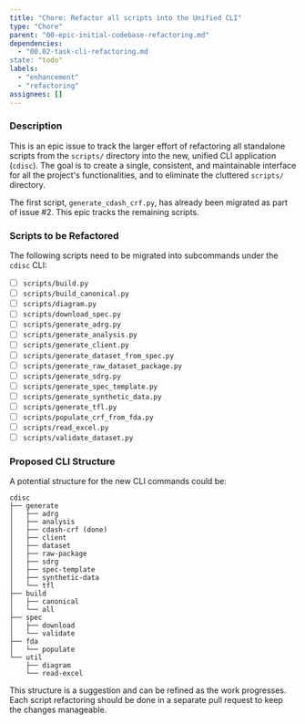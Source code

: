 ```yaml
---
title: "Chore: Refactor all scripts into the Unified CLI"
type: "Chore"
parent: "00-epic-initial-codebase-refactoring.md"
dependencies:
  - "00.02-task-cli-refactoring.md
state: "todo"
labels:
  - "enhancement"
  - "refactoring"
assignees: []
---
```


### Description

This is an epic issue to track the larger effort of refactoring all standalone scripts from the `scripts/` directory into the new, unified CLI application (`cdisc`). The goal is to create a single, consistent, and maintainable interface for all the project's functionalities, and to eliminate the cluttered `scripts/` directory.

The first script, `generate_cdash_crf.py`, has already been migrated as part of issue #2. This epic tracks the remaining scripts.

### Scripts to be Refactored

The following scripts need to be migrated into subcommands under the `cdisc` CLI:

-   [ ] `scripts/build.py`
-   [ ] `scripts/build_canonical.py`
-   [ ] `scripts/diagram.py`
-   [ ] `scripts/download_spec.py`
-   [ ] `scripts/generate_adrg.py`
-   [ ] `scripts/generate_analysis.py`
-   [ ] `scripts/generate_client.py`
-   [ ] `scripts/generate_dataset_from_spec.py`
-   [ ] `scripts/generate_raw_dataset_package.py`
-   [ ] `scripts/generate_sdrg.py`
-   [ ] `scripts/generate_spec_template.py`
-   [ ] `scripts/generate_synthetic_data.py`
-   [ ] `scripts/generate_tfl.py`
-   [ ] `scripts/populate_crf_from_fda.py`
-   [ ] `scripts/read_excel.py`
-   [ ] `scripts/validate_dataset.py`

### Proposed CLI Structure

A potential structure for the new CLI commands could be:

```
cdisc
├── generate
│   ├── adrg
│   ├── analysis
│   ├── cdash-crf (done)
│   ├── client
│   ├── dataset
│   ├── raw-package
│   ├── sdrg
│   ├── spec-template
│   ├── synthetic-data
│   └── tfl
├── build
│   ├── canonical
│   └── all
├── spec
│   ├── download
│   └── validate
├── fda
│   └── populate
└── util
    ├── diagram
    └── read-excel
```

This structure is a suggestion and can be refined as the work progresses. Each script refactoring should be done in a separate pull request to keep the changes manageable.
